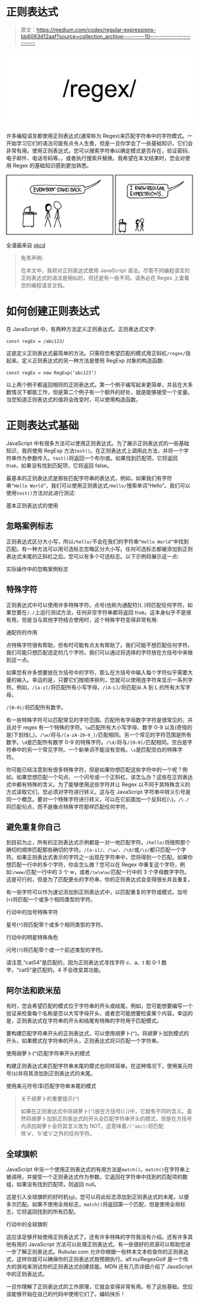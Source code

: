 # 正则表达式

> 原文：<https://medium.com/codex/regular-expressions-bb6063d12aaf?source=collection_archive---------10----------------------->

![](img/66471d7ecf97e360232e63900ce7deac.png)

许多编程语言都使用正则表达式(通常称为 Regex)来匹配字符串中的字符模式。一开始学习它们的语法可能有点令人生畏，但是一旦你学会了一些基础知识，它们会非常有用。使用正则表达式，您可以搜索字符串以确定模式是否存在，验证密码、电子邮件、电话号码等。，或者执行搜索并替换。我希望在本文结束时，您会对使用 Regex 的基础知识感到更加熟悉。

![](img/91e17db8fca5a1fc1931673c0392cfb8.png)

全漫画来自 [xkcd](https://xkcd.com/208/)

> 免责声明:
> 
> 在本文中，我将对正则表达式使用 JavaScript 语法。尽管不同编程语言的正则表达式的语法是相似的，但还是有一些不同。请务必在 Regex 上查看您的编程语言文档。

# 如何创建正则表达式

在 JavaScript 中，有两种方法定义正则表达式。正则表达式文字:

`const regEx = /abc123/`

这是定义正则表达式最简单的方法。只需将您希望匹配的模式用正斜杠`/regex/`括起来。定义正则表达式的另一种方法是使用 RegExp 对象的构造函数:

`const regEx = new RegExp(‘abc123’)`

以上两个例子都返回相同的正则表达式。第一个例子编写起来更简单，并且在大多数情况下都能工作，但是第二个例子有一个额外的好处，就是能够接受一个变量。当您知道正则表达式的值将会改变时，可以使用构造函数。

# 正则表达式基础

JavaScript 中有很多方法可以使用正则表达式。为了展示正则表达式的一些基础知识，我将使用 RegExp 方法`test()`。在正则表达式上调用此方法，并将一个字符串作为参数传入。`test()`将返回一个布尔值。如果找到匹配项，它将返回 true，如果没有找到匹配项，它将返回 false。

最基本的正则表达式是那些匹配字符串的表达式。例如，如果我们有字符串`“Hello World”`，我们可以使用正则表达式`/Hello/`搜索单词“Hello”。我们可以使用`test()`方法对此进行测试:

基本正则表达式的使用

## 忽略案例标志

正则表达式区分大小写，所以`/hello/`不会在我们的字符串`“Hello World”`中找到匹配。有一种方法可以用可选标志忽略区分大小写。任何可选标志都被添加到正则表达式末尾的正斜杠之后。您可以有多个可选标志。以下示例将展示这一点:

实际操作中的忽略案例标志

## 特殊字符

正则表达式中可以使用许多特殊字符。点号(也称为通配符)(`.`)将匹配任何字符。如果您要在`/./`上运行测试方法，任何非空字符串都将返回 true。这本身似乎不是很有用，但是当与其他字符结合使用时，这个特殊字符变得非常有用:

通配符的作用

点特殊字符很有帮助，但有时可能有点太有帮助了。我们可能不想匹配任何字符。我们可能只想匹配选定的几个字符。我们可以通过将选择的字符放在方括号中来做到这一点。

如果您有许多想要放在方括号中的字符，那么在方括号中输入每个字符似乎需要大量的输入。幸运的是，只要它们按顺序排列，您就可以使用连字符来显示一系列字符。例如，`/[a-z]/`将匹配所有小写字母，`/[A-L]/`将匹配从 A 到 L 的所有大写字母，

`/[0–9]/`将匹配所有数字。

有一些特殊字符可以匹配常见的字符范围。匹配所有字母数字字符是很常见的，并且对于 regex 有一个特殊的字符。`\w`匹配所有大小写字母、数字 0-9 以及(奇怪的是)下划线(_)。`/\w/`将与`/[a-zA-Z0–9_]/`匹配相同。另一个常见的字符范围是所有数字。`\d`是匹配所有数字 0-9 的特殊字符。`/\d/`将与`/[0–9]/`匹配相同。空白是字符串中的另一个常见字符。一个新单词不能没有空格。`\s`是匹配空白的特殊字符。

你可能已经注意到有很多特殊字符，但是如果你想匹配这些字符中的一个呢？例如，如果您想匹配一个句点、一个问号或一个正斜杠，该怎么办？这些在正则表达式中都有特殊的含义。为了能够使用这些字符并让 Regex 以不同于其特殊含义的方式读取它们，您必须对字符进行转义。这与在 JavaScript 字符串中转义引号是同一个概念。要对一个特殊字符进行转义，可以在它前面加一个反斜杠(`\`)。`/\./`将匹配句点，而不是像点特殊字符那样匹配任何字符。

## 避免重复你自己

到目前为止，所有的正则表达式示例都是一对一地匹配字符。`/hello/`将按照那个确切的顺序匹配那些确切的字符。`/[a-i]/`、`/\w/`、`/\d/`或`/\s/`都只匹配一个字符。如果正则表达式表示的字符之一出现在字符串中，您将得到一个匹配。如果你想匹配一行中的多个字符，你会怎么做？您可以在 Regex 中重复这个字符，例如:`/www/`匹配一行中的 3 个 w，或者`/\w\w\w/`匹配一行中的 3 个字母数字字符。这是可行的，但是为了匹配更长的字符串，你的正则表达式会变得很长并且重复。

有一些字符可以作为速记添加到正则表达式中，以匹配重复的字符或模式。加号(`+`)将匹配一个或多个相同类型的字符。

行动中的加号特殊字符

星号(`*`)将匹配零个或多个相同类型的字符。

行动中的明星特殊角色

问号(`?`)将匹配零个或一个前述类型的字符。

请注意,“cat54”是匹配的，因为正则表达式寻找字符 c、a、t 和 0-1 数字。“cat5”是匹配的。4 不会改变其功能。

## 阿尔法和欧米茄

有时，您会希望匹配的模式位于字符串的开头或结尾。例如，您可能想要编写一个验证来检查每个名称是否以大写字母开头，或者您可能想要检查某个内容。幸运的是，正则表达式在字符串的开头和结尾有特殊的字符用于匹配模式。

要构建匹配字符串开头的正则表达式，可以使用胡萝卜(`^`)。将胡萝卜加到模式的开头，如果模式在字符串的开头，正则表达式将只匹配一个字符串。

使用胡萝卜(^)匹配字符串开头的模式

构建正则表达式来匹配字符串末尾的模式也同样简单。在这种情况下，使用美元符号(`$`)并将其添加到正则表达式的末尾。

使用美元符号($)匹配字符串末尾的模式

> 关于胡萝卜的重要提示(`^`)
> 
> 如果在正则表达式中将胡萝卜(`^`)放在方括号(`[]`)中，它就有不同的含义。虽然将胡萝卜加到正则表达式的开头会匹配字符串开头的模式，但是在方括号内添加胡萝卜会将其含义改为 NOT。这意味着`/[^abc]/`将匹配除‘a’、‘b’或‘c’之外的任何字符。

## 全球旗帜

JavaScript 中另一个使用正则表达式的有用方法是`match()`。`match()`在字符串上被调用，并接受一个正则表达式作为参数。它返回在字符串中找到的匹配项的数组，如果没有找到匹配项，则返回 null。

这是引入全球旗帜的好时机(`g`)。您可以将此标志添加到正则表达式的末尾，以便多次匹配。如果不使用全局标志，`match()`将返回第一个匹配，但是使用全局标志，它将返回找到的所有匹配。

行动中的全球旗帜

这应该足够开始使用正则表达式了。还有许多特殊的字符我没有介绍。还有许多其他有用的 JavaScript 方法可以处理正则表达式。有一些很好的资源可以帮助您进一步了解正则表达式。Rubular.com 允许你根据一些样本文本检查你的正则表达式，这样你就可以确保你的正则表达式按预期执行。alf.nu/RegexGolf 是一个伟大的游戏来测试你的正则表达式创建技能。MDN 还有几页详细介绍了 JavaScript 中的正则表达式。

一旦你理解了正则表达式的工作原理，它就会变得非常有用。有了这些基础，您应该能够开始在自己的代码中使用它们了。编码快乐！